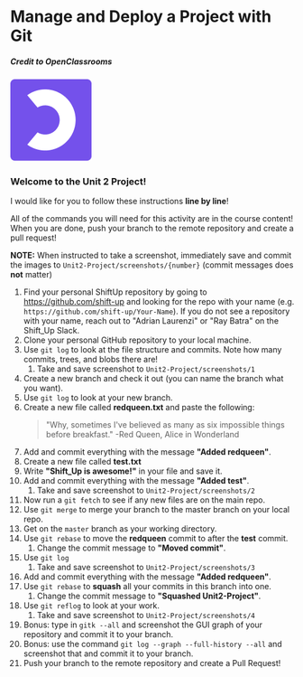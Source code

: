 # Manage and Deploy a Project with Git
##### Credit to OpenClassrooms
![Become](https://github.com/OCclassprojects/logo/blob/master/fav-icon.png?raw=true)

### Welcome to the Unit 2 Project!

I would like for you to follow these instructions **line by line**! 

All of the commands you will need for this activity are in the course content! 
When you are done, push your branch to the remote repository and create a pull request!

**NOTE:** When instructed to take a screenshot, immediately save and commit the images to `Unit2-Project/screenshots/{number}` (commit messages does **not** matter)

1. Find your personal ShiftUp repository by going to https://github.com/shift-up and looking for the repo with your name (e.g. `https://github.com/shift-up/Your-Name`). If you do not see a repository with your name, reach out to "Adrian Laurenzi" or "Ray Batra" on the Shift_Up Slack.
1. Clone your personal GitHub repository to your local machine.
1. Use `git log` to look at the file structure and commits. Note how many commits, trees, and blobs there are!
    1. Take and save screenshot to `Unit2-Project/screenshots/1`
1. Create a new branch and check it out (you can name the branch what you want).
1. Use `git log` to look at your new branch.
1. Create a new file called **redqueen.txt** and paste the following:
    > "Why, sometimes I've believed as many as six impossible things before breakfast." -Red Queen, Alice in Wonderland
1. Add and commit everything with the message **"Added redqueen"**.
1. Create a new file called **test.txt**
1. Write **"Shift_Up is awesome!"** in your file and save it.
1. Add and commit everything with the message **"Added test"**.
    1. Take and save screenshot to `Unit2-Project/screenshots/2`
1. Now run a `git fetch` to see if any new files are on the main repo.
1. Use `git merge` to merge your branch to the master branch on your local repo.
1. Get on the `master` branch as your working directory.
1. Use `git rebase` to move the **redqueen** commit to after the **test** commit.
    1. Change the commit message to **"Moved commit"**.
1. Use `git log`
    1. Take and save screenshot to `Unit2-Project/screenshots/3`
1. Add and commit everything with the message **"Added redqueen"**.
1. Use `git rebase` to **squash** all your commits in this branch into one.
    1. Change the commit message to **"Squashed Unit2-Project"**.
1. Use `git reflog` to look at your work.
    1. Take and save screenshot to `Unit2-Project/screenshots/4`
1. Bonus: type in `gitk --all` and screenshot the GUI graph of your repository and commit it to your branch.
1. Bonus: use the command `git log --graph --full-history --all` and screenshot that and commit it to your branch.
1. Push your branch to the remote repository and create a Pull Request!
